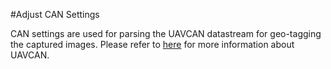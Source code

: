 #Adjust CAN Settings

CAN settings are used for parsing the UAVCAN datastream for geo-tagging the captured images. Please refer to [here](../content/interfacing-with-kernel/software-interface/uavcan.html) for more information about UAVCAN.